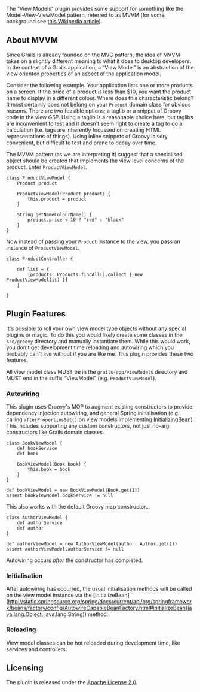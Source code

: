 The “View Models” plugin provides some support for something like the Model-View-ViewModel pattern, referred to as MVVM (for some background see [this Wikipedia article](http://en.wikipedia.org/wiki/Model_View_ViewModel)).

## About MVVM

Since Grails is already founded on the MVC pattern, the idea of MVVM takes on a slightly different meaning to what it does to desktop developers. In the context of a Grails application, a “View Model” is an abstraction of the view oriented properties of an aspect of the application model.

Consider the following example. Your application lists one or more products on a screen. If the price of a product is less than $10, you want the product name to display in a different colour. Where does this characteristic belong? It most certainly does not belong on your `Product` domain class for obvious reasons. There are two feasible options; a taglib or a snippet of Groovy code in the view GSP. Using a taglib is a reasonable choice here, but taglibs are inconvenient to test and it doesn't seem right to create a tag to do a calculation (i.e. tags are inherently focussed on creating HTML representations of things). Using inline snippets of Groovy is very convenient, but difficult to test and prone to decay over time.

The MVVM pattern (as we are interpreting it) suggest that a specialised object should be created that implements the view level concerns of the product. Enter `ProductViewModel`.

    class ProductViewModel {
        Product product
        
        ProductViewModel(Product product) {
            this.product = product
        }
        
        String getNameColourName() {
            product.price < 10 ? "red" : "black"
        }
    }

Now instead of passing your `Product` instance to the view, you pass an instance of `ProductViewModel`.

    class ProductController {
        
        def list = {
            [products: Products.findAll().collect { new ProductViewModel(it) }]
        }
        
    }

## Plugin Features

It's possible to roll your own view model type objects without any special plugins or magic. To do this you would likely create some classes in the `src/groovy` directory and manually instantiate them. While this would work, you don't get development time reloading and autowiring which you probably can't live without if you are like me. This plugin provides these two features.

All view model class MUST be in the `grails-app/viewModels` directory and MUST end in the suffix “ViewModel” (e.g. `ProductViewModel`).

### Autowiring

This plugin uses Groovy's MOP to augment existing constructors to provide dependency injection autowiring, and general Spring initialisation (e.g. calling `afterPropertiesSet()` on view models implementing [InitializingBean](http://static.springsource.org/spring/docs/2.5.x/api/org/springframework/beans/factory/InitializingBean.html "InitializingBean (Spring Framework API 2.5)")). This includes supporting any custom constructors, not just no-arg constructors like Grails domain classes.

    class BookViewModel {
        def bookService
        def book
        
        BookViewModel(Book book) {
            this.book = book
        }
    }
    
    def bookViewModel = new BookViewModel(Book.get(1))
    assert bookViewModel.bookService != null

This also works with the default Groovy map constructor…

    class AuthorViewModel {
        def authorService
        def author
    }
    
    def authorViewModel = new AuthorViewModel(author: Author.get(1))
    assert authorViewModel.authorService != null

Autowiring occurs *after* the constructor has completed.

### Initialisation

After autowiring has occurred, the usual initialisation methods will be called on the view model instance via the [initializeBean](http://static.springsource.org/spring/docs/current/api/org/springframework/beans/factory/config/AutowireCapableBeanFactory.html#initializeBean(java.lang.Object, java.lang.String)) method.

### Reloading

View model classes can be hot reloaded during development time, like services and controllers.

## Licensing

The plugin is released under the [Apache License 2.0](http://www.apache.org/licenses/LICENSE-2.0.html "Apache License, Version 2.0 - The Apache Software Foundation").
    